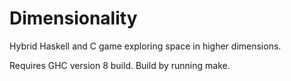 # Dimensionality

Hybrid Haskell and C game exploring space in higher dimensions.

Requires GHC version 8 build. Build by running make.
